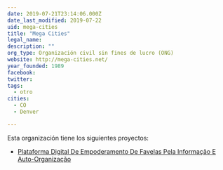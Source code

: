 ```yaml
---
date: 2019-07-21T23:14:06.000Z
date_last_modified: 2019-07-22
uid: mega-cities
title: "Mega Cities"
legal_name: 
description: ""
org_type: Organización civil sin fines de lucro (ONG)
website: http://mega-cities.net/
year_founded: 1989
facebook: 
twitter: 
tags:
  - otro
cities: 
  - CO
  - Denver

---
```


Esta organización tiene los siguientes proyectos:

- [Plataforma Digital De Empoderamento De Favelas Pela Informação E Auto-Organização](/i/plataforma-digital-de-empoderamento-de-favelas-pela-informacão-e-auto-organizacão.html)
